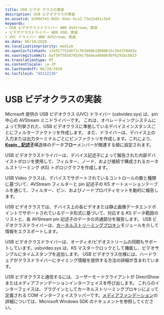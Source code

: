 ```yaml
---
title: USB ビデオ クラスの実装
description: USB ビデオクラスの実装
ms.assetid: b390d741-9ddc-4bac-bca2-73e32461c5ed
keywords:
- USB ビデオクラスドライバー WDK AVStream、実装
- ビデオクラスドライバー WDK USB、実装
- UVC ドライバー WDK AVStream、実装
ms.date: 06/19/2020
ms.localizationpriority: medium
ms.openlocfilehash: 13e917752d6f1cf63b80b19808615c36d379dd3a
ms.sourcegitcommit: baf3075858705d4c78d4ea4b0869bf6291bcb823
ms.translationtype: MT
ms.contentlocale: ja-JP
ms.lasthandoff: 06/20/2020
ms.locfileid: "85112136"
---
```

# <a name="usb-video-class-implementation"></a>USB ビデオクラスの実装

Microsoft 提供の USB ビデオクラス (UVC) ドライバー (usbvideo.sys) は、pin 中心の AVStream ミニドライバーです。 これは、オペレーティングシステムによって列挙された、USB ビデオクラスに準拠しているデバイスインスタンスごとにフィルターファクトリを作成します。 また、ドライバーは、デバイス上の入力または出力ターミナルごとにピンファクトリを作成します。これにより、 [**Kspin \_ 記述子**](https://docs.microsoft.com/windows-hardware/drivers/ddi/ks/ns-ks-kspin_descriptor)構造体のデータ**フロー**メンバーが関連する値に設定されます。

USB ビデオクラスドライバーは、デバイス記述子によって報告された内部デバイストポロジを使用して、フィルター、ノード、および接続で構成されるカーネルストリーミング (KS) トポロジグラフを作成します。

USB Video クラスは、デバイスでサポートされているコントロールの数と種類に基づいて、AVStream フィルターと pin 記述子の KS オートメーションテーブルを通じて、フィルター、ピン、およびノードプロパティセットを動的に報告します。

USB ビデオクラスでは、デバイス上の各ビデオまたは静止画像データエンドポイントでサポートされているデータ形式に基づいて、対応する KS データ範囲のリストと、各 AVStream pin 記述子のデータの共通部分を報告します。 USB ビデオクラスドライバーは、[カーネルストリーミングプロキシ](https://docs.microsoft.com/windows-hardware/drivers/ddi/_stream/index)モジュールを介して情報をエクスポートします。

USB ビデオクラスドライバーは、オーディオ/ビデオストリームの同期もサポートしています。usbvideo.sys は、KS マスタークロックとして機能し、ビデオサンプルにタイムスタンプを追加します。 USB ビデオクラス仕様には、ハードウェアがクラスドライバーにタイミング情報を提供する方法の詳細が含まれています。

USB ビデオクラスと通信するには、ユーザーモードクライアントが DirectShow またはメディアファンデーションインターフェイスを呼び出します。 これらのインターフェイスは、プラグインとしてカーネルストリーミングプロキシによって定義される COM インターフェイスラッパーです。[メディアファンデーション](https://docs.microsoft.com/windows/win32/medfound/microsoft-media-foundation-sdk)の詳細については、Microsoft Windows SDK のドキュメントを参照してください。
